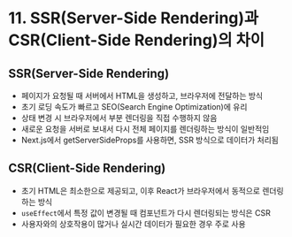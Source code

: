 # 11. SSR(Server-Side Rendering)과 CSR(Client-Side Rendering)의 차이

## SSR(Server-Side Rendering)

- 페이지가 요청될 때 서버에서 HTML을 생성하고, 브라우저에 전달하는 방식
- 초기 로딩 속도가 빠르고 SEO(Search Engine Optimization)에 유리
- 상태 변경 시 브라우저에서 부분 렌더링을 직접 수행하지 않음
- 새로운 요청을 서버로 보내서 다시 전체 페이지를 렌더링하는 방식이 일반적임
- Next.js에서 getServerSideProps를 사용하면, SSR 방식으로 데이터가 처리됨

## CSR(Client-Side Rendering)

- 초기 HTML은 최소한으로 제공되고, 이후 React가 브라우저에서 동적으로 렌더링하는 방식
- `useEffect`에서 특정 값이 변경될 때 컴포넌트가 다시 렌더링되는 방식은 CSR
- 사용자와의 상호작용이 많거나 실시간 데이터가 필요한 경우 주로 사용
